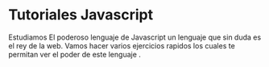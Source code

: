 # Tutoriales Javascript 
Estudiamos El poderoso lenguaje de Javascript un lenguaje que sin duda es el rey de la web. Vamos hacer varios ejercicios rapidos los cuales te permitan ver 
el poder de este lenguaje .

